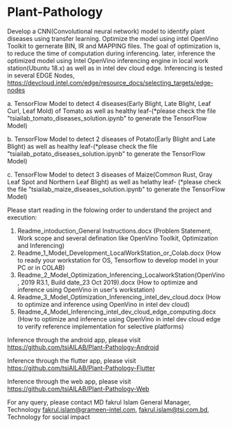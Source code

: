 # Plant-Pathology

Develop a CNN(Convolutional neural network) model to identify plant diseases using transfer learning. Optimize the model using intel OpenVino Toolkit to gernerate BIN, IR and MAPPING files. The goal of optimization is, to reduce the time of computation during inferencing. later, inference the optimized model using Intel OpenVino inferencing engine in local work station(Ubuntu 18.x) as well as in intel dev cloud edge. Inferencing is tested in several EDGE Nodes,
https://devcloud.intel.com/edge/resource_docs/selecting_targets/edge-nodes

a. TensorFlow Model to detect 4 diseases(Early Blight, Late Blight, Leaf Curl, Leaf Mold) of Tomato as well as healthy leaf-(*please check the file "tsiailab_tomato_diseases_solution.ipynb" to generate the TensorFlow Model)

b. TensorFlow Model to detect 2 diseases of Potato(Early Blight and Late Blight) as well as healthy leaf-(*please check the file "tsiailab_potato_diseases_solution.ipynb" to generate the TensorFlow Model)

c. TensorFlow Model to detect 3 diseases of Maize(Common Rust, Gray Leaf Spot and Northern Leaf Blight) as well as helathy leaf-
(*please check the file "tsiailab_maize_diseases_solution.ipynb" to generate the TensorFlow Model)

Please start reading in the folowing order to understand the project and execution:
1. Readme_intoduction_General Instructions.docx
(Problem Statement, Work scope and several defination like OpenVino Toolkit, Optimization and Inferencing)
2. Readme_1_Model_Development_LocalWorkStation_or_Colab.docx
(How to ready your workstation for OS, Tensorflow to develop model in your PC or in COLAB)
3. Readme_2_Model_Optimization_Inferencing_LocalworkStation(OpenVino, 2019 R3.1, Build date_23 Oct 2019).docx
(How to optimize and inference using OpenVino in user's workstation)
4. Readme_3_Model_Optimization_Inferencing_intel_dev_cloud.docx
(How to optimize and inference using OpenVino in intel dev cloud)
5. Readme_4_Model_Inferencing_intel_dev_cloud_edge_computing.docx
(How to optimize and inference using OpenVino in intel dev cloud edge to verify reference implementation for selective platforms)

Inference through the android app, please visit
https://github.com/tsiAILAB/Plant-Pathology-Android

Inference through the flutter app, please visit
https://github.com/tsiAILAB/Plant-Pathology-Flutter

Inference through the web app, please visit
https://github.com/tsiAILAB/Plant-Pathology-Web


For any query, please contact
MD fakrul Islam
General Manager, Technology
fakrul.islam@grameen-intel.com,
fakrul.islam@tsi.com.bd,
Technology for social impact
